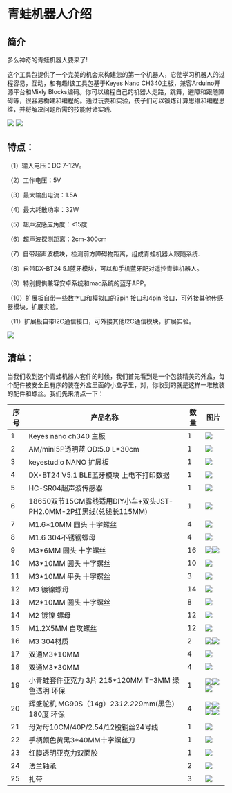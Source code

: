 # 青蛙机器人介绍

## 简介

多么神奇的青蛙机器人要来了!

这个工具包提供了一个完美的机会来构建您的第一个机器人，它使学习机器人的过程容易，互动，和有趣!该工具包基于Keyes Nano CH340主板，兼容Arduino开源平台和Mixly Blocks编码。你可以编程自己的机器人走路，跳舞，避障和跟随障碍等，很容易构建和编程的。通过玩耍和实验，孩子们可以锻炼计算思维和编程思维，并将解决问题所需的技能付诸实践.

![](media/9510456c0ddce53c3c011f0687d233a5.jpg)
![](media/3c4a799e92a4d55c4e9cb3b8b54f179b.jpg)

## 特点：

（1）输入电压：DC 7-12V。

（2）工作电压：5V

（3）最大输出电流：1.5A

（4）最大耗散功率：32W

（5）超声波感应角度：<15度

（6）超声波探测距离：2cm-300cm

（7）自带超声波模块，检测前方障碍物距离，组成青蛙机器人跟随系统.

（8）自带DX-BT24 5.1蓝牙模块，可以和手机蓝牙配对遥控青蛙机器人。

（9）特别提供兼容安卓系统和mac系统的蓝牙APP。

（10）扩展板自带一些数字口和模拟口的3pin 接口和4pin
接口，可外接其他传感器模块，扩展实验。

（11）扩展板自带I2C通信接口，可外接其他I2C通信模块，扩展实验。

![](media/0ff3eec3bba091c0c7b4255a0abe11f6.jpg)

## 清单：

当我们收到这个青蛙机器人套件的时候，我们首先看到是一个包装精美的外盒，每个配件被安全且有序的装在外盒里面的小盒子里，对，你收到的就是这样一堆散装的配件和螺丝。我们先来清点一下：


|序号|产品名称|数量|图片|
|-|-|-|-|
|1|Keyes nano ch340 主板|1|![](media/a691368d1aeb641defa2ad1ecfe67072.jpg)|
|2|AM/mini5P透明蓝 OD:5.0 L=30cm|1|![](media/592acb415b4edc233260b581b2587c9c.jpg)|
|3|keyestudio NANO 扩展板|1|![](media/bbafe98e073f057f81b99ce43b3bbe34.jpg)|
|4|DX-BT24 V5.1 BLE蓝牙模块 上电不打印数据|1|![](media/5932436a0916951504a9debb97a905c3.jpeg)|
|5|HC-SR04超声波传感器|1|![](media/7adc5a6ae98851ed29d117297b449ce8.jpg)|
|6|18650双节15CM露线适用DIY小车+双头JST-PH2.0MM-2P红黑线(总线长115MM)|1|![](media/3c0df32917f157f5405753bb652fc4d2.jpg)|
|7|M1.6*10MM 圆头 十字螺丝|4|![](media/7d305c62d05b8b1421786085e57b53a9.png)|
|8|M1.6 304不锈钢螺母|4|![](media/9c77fe91068318d4fce00c0dd5aa160f.png)|
|9|M3*6MM 圆头 十字螺丝|16|![](media/024a0d12822eb7b066a27ed9ba3aa375.png)![](media/f5f824c2637c832e49f6a0ccad20e3cf.png)|
|10|M3*10MM 圆头 十字螺丝|10|![](media/30d939072209f30f8cdee9c9c0910379.png)|
|11|M3*10MM 平头 十字螺丝|3|![](media/2c71714f99cfa63754e544809dd5c919.png)|
|12|M3 镀镍螺母|14|![](media/073fe16604eb118dea7c33f0bab49e13.png)|
|13|M2*10MM 圆头 十字螺丝|8|![](media/d9db51dbcaffde2ed9670278a75b4923.png)|
|14|M2 镀镍 螺母|12|![](media/49f0c42a6342f1df3222a943f4fcc5a5.png)|
|15|M1.2X5MM 自攻螺丝|12|![](media/87a7cc693b10a62a24ec9dafd2245e3c.png)|
|16|M3 304材质|2|![](media/ff6ecd2622b0f453808e639f8c5d4bf4.png)![](media/ff6ecd2622b0f453808e639f8c5d4bf4.png)|
|17|双通M3*10MM|4|![](media/4c7b19234a5d94a042c0334aa51a9123.png)|
|18|双通M3*30MM|4|![](media/055be5493cd3db96fdd34ce930da5e23.png)|
|19|小青蛙套件亚克力 3片 215*120MM T=3MM 绿色透明 环保|1|![](media/79e8347ee0834a209c7507bb442f2925.jpg)![](media/bc6d80d0cd4be841a3c891e2db6836b4.jpg)![](media/0361e9768c75008983cfdee0a651b8e0.jpg)|
|20|辉盛舵机 MG90S（14g）23*12.2*29mm(黑色) 180度 环保|4|![](media/502ab3c9495d122cac40f043aea341c1.jpg)![](media/502ab3c9495d122cac40f043aea341c1.jpg)![](media/502ab3c9495d122cac40f043aea341c1.jpg)![](media/502ab3c9495d122cac40f043aea341c1.jpg)|
|21|母对母10CM/40P/2.54/12股铜丝24号线|1|![](media/64a02a8962a2b118edf0fe928fd02897.jpg)|
|22|手柄颜色黄黑3*40MM十字螺丝刀|1|![](media/d7b2db53578f3d4cb515db0f2a85dbe0.jpg)|
|23|红膜透明亚克力双面胶|1|![](media/5a28cbec72419437eba83251adb13c78.jpg)|
|24|法兰轴承|2|![](media/1fdcdf35a6587365996e1bd7e118e825.jpg)|
|25|扎带|3|![](media/6848399e742baf1086a581c612af4dc9.png)|